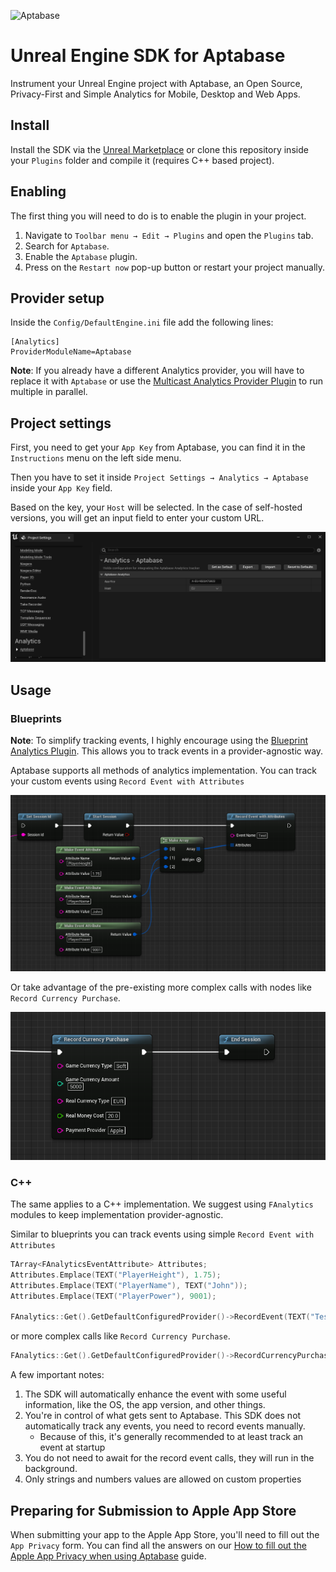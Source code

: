 ![Aptabase](https://aptabase.com/og.png)

# Unreal Engine SDK for Aptabase

Instrument your Unreal Engine project with Aptabase, an Open Source, Privacy-First and Simple Analytics for Mobile, Desktop and Web Apps.

## Install

Install the SDK via the [Unreal Marketplace](https://github.com/aptabase/aptabase-unreal/issues/2) or clone this repository inside your `Plugins` folder and compile it (requires C++ based project).

## Enabling

The first thing you will need to do is to enable the plugin in your project.

1. Navigate to `Toolbar menu → Edit → Plugins` and open the `Plugins` tab.
1. Search for `Aptabase`.
1. Enable the `Aptabase` plugin.
1. Press on the `Restart now` pop-up button or restart your project manually.

## Provider setup

Inside the `Config/DefaultEngine.ini` file add the following lines:

```
[Analytics]
ProviderModuleName=Aptabase
```

**Note**: If you already have a different Analytics provider, you will have to replace it with `Aptabase` or use the [Multicast Analytics Provider Plugin](https://docs.unrealengine.com/4.26/en-US/TestingAndOptimization/Analytics/Multicast/) to run multiple in parallel.

## Project settings

First, you need to get your `App Key` from Aptabase, you can find it in the `Instructions` menu on the left side menu.

Then you have to set it inside `Project Settings → Analytics → Aptabase` inside your `App Key` field.

Based on the key, your `Host` will be selected. In the case of self-hosted versions, you will get an input field to enter your custom URL.

![Project Settings](Docs/project-settings.png)

## Usage

### Blueprints

**Note**: To simplify tracking events, I highly encourage using the [Blueprint Analytics Plugin](https://docs.unrealengine.com/4.27/en-US/TestingAndOptimization/Analytics/Blueprints/). This allows you to track events in a provider-agnostic way.

Aptabase supports all methods of analytics implementation. You can track your custom events using `Record Event with Attributes`

![Event with Attirbutes](Docs/event-with-attributes.png)

Or take advantage of the pre-existing more complex calls with nodes like `Record Currency Purchase`.

![Event currency](Docs/event-currency.png)

### C++

The same applies to a C++ implementation. We suggest using `FAnalytics` modules to keep implementation provider-agnostic.

Similar to blueprints you can track events using simple `Record Event with Attributes`

```c++
TArray<FAnalyticsEventAttribute> Attributes;
Attributes.Emplace(TEXT("PlayerHeight"), 1.75);
Attributes.Emplace(TEXT("PlayerName"), TEXT("John"));
Attributes.Emplace(TEXT("PlayerPower"), 9001);

FAnalytics::Get().GetDefaultConfiguredProvider()->RecordEvent(TEXT("Test"), Attributes);
```

or more complex calls like `Record Currency Purchase`.

```c++
FAnalytics::Get().GetDefaultConfiguredProvider()->RecordCurrencyPurchase(TEXT("Soft"), 5000, TEXT("EUR"), 20.0, TEXT("Apple"));
```

A few important notes:

1. The SDK will automatically enhance the event with some useful information, like the OS, the app version, and other things.
2. You're in control of what gets sent to Aptabase. This SDK does not automatically track any events, you need to record events manually.
   - Because of this, it's generally recommended to at least track an event at startup
3. You do not need to await for the record event calls, they will run in the background.
4. Only strings and numbers values are allowed on custom properties

## Preparing for Submission to Apple App Store

When submitting your app to the Apple App Store, you'll need to fill out the `App Privacy` form. You can find all the answers on our [How to fill out the Apple App Privacy when using Aptabase](https://aptabase.com/docs/apple-app-privacy) guide.

